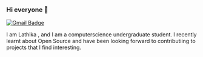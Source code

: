### Hi everyone 👋

[![Gmail Badge](https://img.shields.io/badge/-lathikadevraj@gmail.com-c14438?style=flat-square&logo=Gmail&logoColor=white&link=mailto:lathikadevraj@gmail.com)](mailto:lathikadevraj@gmail.com)

I am Lathika , and I am a computerscience undergraduate student. I recently learnt about Open Source and have been looking forward to contributiing to projects that I find interesting.


